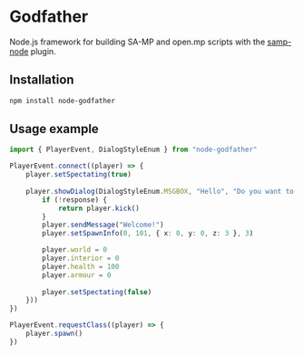 
# Godfather

Node.js framework for building SA-MP and open.mp scripts with the [samp-node](https://github.com/AmyrAhmady/samp-node) plugin.


## Installation

```bash
npm install node-godfather
```
    
## Usage example

```typescript
import { PlayerEvent, DialogStyleEnum } from "node-godfather"

PlayerEvent.connect((player) => {
    player.setSpectating(true)
    
    player.showDialog(DialogStyleEnum.MSGBOX, "Hello", "Do you want to access the server?", "Spawn", "Leave", ((response) => {
        if (!response) {
            return player.kick()
        }
        player.sendMessage("Welcome!")
        player.setSpawnInfo(0, 101, { x: 0, y: 0, z: 3 }, 3)

        player.world = 0
        player.interior = 0
        player.health = 100
        player.armour = 0
    
        player.setSpectating(false)
    }))
})

PlayerEvent.requestClass((player) => {
    player.spawn()
})
```
